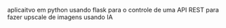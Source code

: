 aplicaitvo em python usando flask 
para o controle de uma API REST para fazer upscale de imagens usando IA
